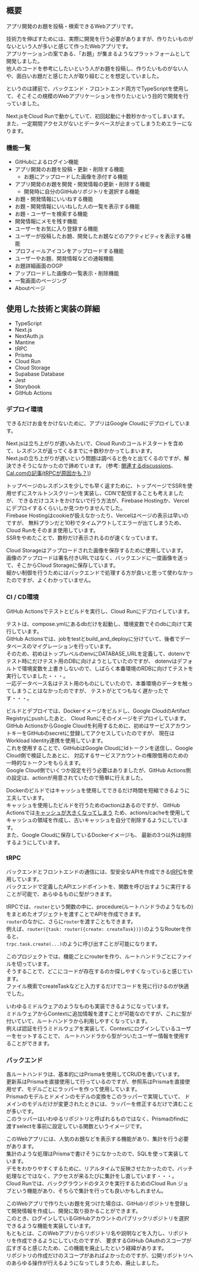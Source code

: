 ## 概要

アプリ開発のお題を投稿・検索できるWebアプリです。

技術力を伸ばすためには、実際に開発を行う必要がありますが、作りたいものがないという人が多いと感じて作ったWebアプリです。  
アプリケーションの案である、「お題」が集まるようなプラットフォームとして開発しました。  
他人のコードを参考にしたいという人がお題を投稿し、作りたいものがない人や、面白いお題だと感じた人が取り組むことを想定していました。  

というのは建前で、バックエンド・フロントエンド両方でTypeScriptを使用して、そこそこの規模のWebアプリケーションを作りたいという目的で開発を行っていました。

Next.jsをCloud Runで動かしていて、初回起動に十数秒かかってしまいます。  
また、一定期間アクセスがないとデータベースが止まってしまうためエラーになります。  

### 機能一覧

- GitHubによるログイン機能
- アプリ開発のお題を投稿・更新・削除する機能
  - お題にアップロードした画像を添付する機能
- アプリ開発のお題を開発・開発情報の更新・削除する機能
  - 開発時に自分のGitHubリポジトリを選択する機能
- お題・開発情報にいいねする機能
- お題・開発情報にいいねした人の一覧を表示する機能
- お題・ユーザーを検索する機能
- 開発情報にメモを残す機能
- ユーザーをお気に入り登録する機能
- ユーザーが投稿したお題、開発したお題などのアクティビティを表示する機能
- プロフィールアイコンをアップロードする機能
- ユーザーやお題、開発情報などの通報機能
- お題詳細画面のOGP
- アップロードした画像の一覧表示・削除機能
- 一覧画面のページング
- Aboutページ

## 使用した技術と実装の詳細

- TypeScript
- Next.js
- NextAuth.js
- Mantine
- tRPC
- Prisma
- Cloud Run
- Cloud Storage
- Supabase Database
- Jest
- Storybook
- GitHub Actions

### デプロイ環境

できるだけお金をかけないために、アプリはGoogle Cloudにデプロイしています。

Next.jsは立ち上がりが遅いみたいで、Cloud Runのコールドスタートを含めて、レスポンスが返ってくるまでに十数秒かかってしまいます。  
Next.jsの立ち上がりが遅いという問題は調べると色々と出てくるのですが、解決できそうになかったので諦めています。
(参考: [関連するdiscussions](https://github.com/vercel/next.js/discussions/12447)、
[Cal.comの記事(tRPCが原因かも？)](https://cal.com/blog/cal-com-cold-start-resolution-blog))

トップページのレスポンスを少しでも早く返すために、トップページでSSRを使用せずにスケルトンスクリーンを実装し、CDNで配信することも考えましたが、
できるだけコストをかけないで行う方法が、Firebase Hostingか、Vercelにデプロイするくらいしか見つかりませんでした。  
Firebase Hostingはcookieが扱えなかったり、Vercelはページの表示は早いのですが、
無料プランだと10秒でタイムアウトしてエラーが出てしまうため、Cloud Runをそのまま使用しています。  
SSRをやめたことで、数秒だけ表示されるのが速くなっています。

Cloud Storageはアップロードされた画像を保存するために使用しています。  
画像のアップロードは署名付きURLではなく、バックエンドに一度画像を送って、そこからCloud Storageに保存しています。  
細かい制御を行うためにはバックエンドで処理する方が良いと思って使わなかったのですが、よくわかっていません。

### CI / CD環境

GitHub Actionsでテストとビルドを実行し、Cloud Runにデプロイしています。  

テストは、compose.ymlにあるdbだけを起動し、環境変数でそのdbに向けて実行しています。  
GitHub Actionsでは、jobをtestとbuild_and_deployに分けていて、後者でデータベースのマイグレーションを行っています。  
そのため、初めはトップレベルのenvにDATABASE_URLを定義して、dotenvでテスト時にだけテスト用のDBに向けようとしていたのですが、
dotenvはデフォルトで環境変数を上書きしないので、しばらく本番環境のRDBに向けてテストを実行していました・・・。  
一応データベース名はテスト用のものにしていたので、本番環境のデータを触ってしまうことはなかったのですが、
テストがとてつもなく遅かったです・・・。  

ビルドとデプロイでは、Dockerイメージをビルドし、Google CloudのArtifact Registryにpushしたあと、
Cloud Runにそのイメージをデプロイしています。  
GitHub ActionsからGoogle Cloudを利用するために、初めはサービスアカウントキーをGitHubのsecretに登録してアクセスしていたのですが、
現在はWorkload Identity連携を使用しています。  
これを使用することで、GitHubはGoogle CloudにIdトークンを送信し、Google Cloud側で検証したあとに、
対応するサービスアカウントの権限借用のための一時的なトークンをもらえます。  
Google Cloud側でいくつか設定を行う必要はありましたが、GitHub Actions側の設定は、actionが用意されていたので簡単に行えました。  

Dockerのビルドではキャッシュを使用してできるだけ時間を短縮できるように工夫しています。  
キャッシュを使用したビルドを行うためのactionはあるのですが、
GitHub Actionsでは[キャッシュが大きくなってしまう](https://github.com/docker/build-push-action/issues/252)
ため、actions/cacheを使用してキャッシュの領域を作成し、古いキャッシュを自分で削除するようにしています。  
また、Google Cloudに保存しているDockerイメージも、 最新の3つ以外は削除するようにしています。  

### tRPC

バックエンドとフロントエンドの通信には、型安全なAPIを作成できる[tRPC](https://trpc.io/)を使用しています。  
バックエンドで定義したAPIエンドポイントを、関数を呼び出すように実行することが可能で、あらゆるものに型がつきます。  

tRPCでは、`router`という関数の中に、procedure(ルートハンドラのようなもの)をまとめたオブジェクトを渡すことでAPIを作成できます。  
`router`のなかに、さらに`router`を渡すこともできます。  
例えば、`router({task: router({create: createTask})})`のようなRouterを作ると、  
`trpc.task.create(...)`のように呼び出すことが可能になります。

このプロジェクトでは、機能ごとにrouterを作り、ルートハンドラごとにファイルを切っています。  
そうすることで、どこにコードが存在するのか探しやすくなっていると感じています。  
ファイル検索でcreateTaskなどと入力するだけでコードを見に行けるのが快適でした。  

いわゆるミドルウェアのようなものも実装できるようになっています。  
ミドルウェアからContextに追加情報を渡すことが可能なのですが、これに型が付いていて、ルートハンドラから利用しやすくなっています。  
例えば認証を行うミドルウェアを実装して、Contextにログインしているユーザーをセットすることで、
ルートハンドラから型がついたユーザー情報を使用することができます。  

### バックエンド

各ルートハンドラは、基本的にはPrismaを使用してCRUDを書いています。  
更新系はPrismaを直接使用して行っているのですが、参照系はPrismaを直接使用せず、モデルごとにラッパーを作って使用しています。  
Prismaのモデルとドメインのモデルの変換をこのラッパーで実現していて、
ドメインのモデルだけが変更されたときには、ラッパーを修正するだけで済むことが多いです。  
このラッパーはいわゆるリポジトリと呼ばれるものではなく、Prismaのfindに渡すselectを事前に設定している関数というイメージです。  

このWebアプリには、人気のお題などを表示する機能があり、集計を行う必要があります。  
集計のような処理はPrismaで書けそうになかったので、SQLを使って実装しています。  
デモをわかりやすくするために、リアルタイムで反映させたかったので、バッチ処理などではなく、アクセスが来るたびに集計をし直しています・・・。  
Cloud Runでは、バックグラウンドのタスクを実行するためのCloud Run ジョブという機能があり、そちらで集計を行っても良いかもしれません。

このWebアプリで作りたいお題を見つけた場合は、GitHubリポジトリを登録して開発情報を作成し、開発に取り掛かることができます。  
このとき、ログインしているGitHubアカウントのパブリックリポジトリを選択できるような機能を実装しています。  
もともとは、このWebアプリからリポジトリ名や説明などを入力し、リポジトリを作成できるようにしていたのですが、
要求するGitHub OAuthのスコープが広すぎると感じたため、この機能を廃止したという経緯があります。  
リポジトリの作成だけのスコープがあればよかったのですが、公開リポジトリへのあらゆる操作が行えるようになってしまうため、廃止しました。
